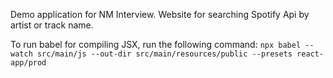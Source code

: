 Demo application for NM Interview. Website for searching Spotify Api by artist or track name.

To run babel for compiling JSX, run the following command:
`npx babel --watch src/main/js --out-dir src/main/resources/public --presets react-app/prod`